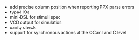 - add precise column position when reporting PPX parse errors 
- typed IOs
- mini-DSL for stimuli spec
- VCD output for simulation
- sanity check 
- support for synchronous actions at the OCaml and C level
